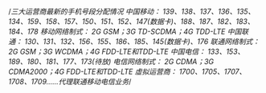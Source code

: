 #
/*三大运营商最新的手机号段分配情况
 中国移动：
 139、138、137、136、135、134、159、158、157、150、151、152、147(数据卡)、188、187、182、183、184、178
 移动网络制式： 2G GSM；3G TD-SCDMA；4G TDD-LTE
 中国联通：
 130、131、132、156、155、186、185、145(数据卡)、176
 联通网络制式： 2G GSM；3G WCDMA；4G FDD-LTE和TDD-LTE
 中国电信：
 133、153、189、180、181、177、173(待放)
 电信网络制式： 2G CDMA；3G CDMA2000；4G FDD-LTE和TDD-LTE
 虛拟运营商： 1700、1705、1707、1708、1709......代理联通移动电信业务*/